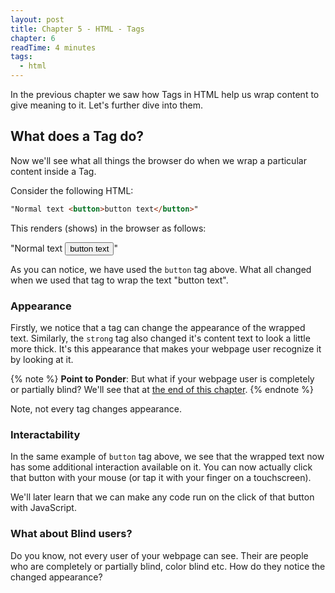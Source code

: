 ```yaml
---
layout: post
title: Chapter 5 - HTML - Tags
chapter: 6
readTime: 4 minutes
tags:
  - html
---
```


In the previous chapter we saw how Tags in HTML help us wrap content to give meaning to it. Let's further dive into them.

## What does a Tag do?

Now we'll see what all things the browser do when we wrap a particular content inside a Tag.

Consider the following HTML:

```html
"Normal text <button>button text</button>"
```

This renders (shows) in the browser as follows:

"Normal text <button>button text</button>"

As you can notice, we have used the `button` tag above. What all changed when we used that tag to wrap the text "button text".

### Appearance

Firstly, we notice that a tag can change the appearance of the wrapped text. Similarly, the `strong` tag also changed it's content text to look a little more thick. It's this appearance that makes your webpage user recognize it by looking at it.

{% note %}
<strong>Point to Ponder</strong>: But what if your webpage user is completely or partially blind? We'll see that at <a href="#what-about-blind-users%3F">the end of this chapter</a>.
{% endnote %}

Note, not every tag changes appearance.

### Interactability

In the same example of `button` tag above, we see that the wrapped text now has some additional interaction available on it. You can now actually click that button with your mouse (or tap it with your finger on a touchscreen).

We'll later learn that we can make any code run on the click of that button with JavaScript.

### What about Blind users?

Do you know, not every user of your webpage can see. Their are people who are completely or partially blind, color blind etc. How do they notice the changed appearance?
